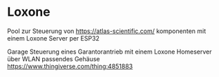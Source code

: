 # Loxone
Pool
zur Steuerung von https://atlas-scientific.com/ komponenten mit einem Loxone Server per ESP32 

Garage
Steuerung eines Garantorantrieb mit einem Loxone Homeserver über WLAN
passendes Gehäuse https://www.thingiverse.com/thing:4851883
